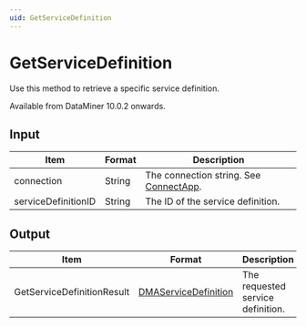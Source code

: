 ```yaml
---
uid: GetServiceDefinition
---
```


# GetServiceDefinition

Use this method to retrieve a specific service definition.

Available from DataMiner 10.0.2 onwards.

## Input

| Item                | Format | Description                                               |
|---------------------|--------|-----------------------------------------------------------|
| connection          | String | The connection string. See [ConnectApp](xref:ConnectApp). |
| serviceDefinitionID | String | The ID of the service definition.                         |

## Output

| Item | Format | Description |
|--|--|--|
| GetServiceDefinitionResult | [DMAServiceDefinition](xref:DMAServiceDefinition) | The requested service definition. |
